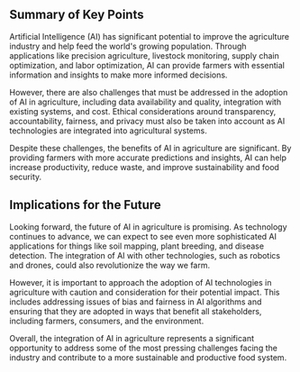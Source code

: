 
Summary of Key Points
---------------------

Artificial Intelligence (AI) has significant potential to improve the agriculture industry and help feed the world's growing population. Through applications like precision agriculture, livestock monitoring, supply chain optimization, and labor optimization, AI can provide farmers with essential information and insights to make more informed decisions.

However, there are also challenges that must be addressed in the adoption of AI in agriculture, including data availability and quality, integration with existing systems, and cost. Ethical considerations around transparency, accountability, fairness, and privacy must also be taken into account as AI technologies are integrated into agricultural systems.

Despite these challenges, the benefits of AI in agriculture are significant. By providing farmers with more accurate predictions and insights, AI can help increase productivity, reduce waste, and improve sustainability and food security.

Implications for the Future
---------------------------

Looking forward, the future of AI in agriculture is promising. As technology continues to advance, we can expect to see even more sophisticated AI applications for things like soil mapping, plant breeding, and disease detection. The integration of AI with other technologies, such as robotics and drones, could also revolutionize the way we farm.

However, it is important to approach the adoption of AI technologies in agriculture with caution and consideration for their potential impact. This includes addressing issues of bias and fairness in AI algorithms and ensuring that they are adopted in ways that benefit all stakeholders, including farmers, consumers, and the environment.

Overall, the integration of AI in agriculture represents a significant opportunity to address some of the most pressing challenges facing the industry and contribute to a more sustainable and productive food system.